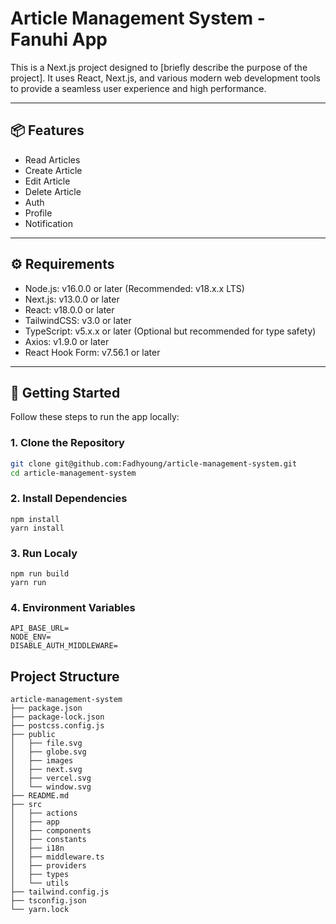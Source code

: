 # Article Management System - Fanuhi App

This is a Next.js project designed to [briefly describe the purpose of the project]. It uses React, Next.js, and various modern web development tools to provide a seamless user experience and high performance.

---

## 📦 Features

- Read Articles
- Create Article
- Edit Article
- Delete Article
- Auth
- Profile
- Notification

---

## ⚙️ Requirements

- Node.js: v16.0.0 or later (Recommended: v18.x.x LTS)
- Next.js: v13.0.0 or later
- React: v18.0.0 or later
- TailwindCSS: v3.0 or later
- TypeScript: v5.x.x or later (Optional but recommended for type safety)
- Axios: v1.9.0 or later
- React Hook Form: v7.56.1 or later

---

## 🚀 Getting Started

Follow these steps to run the app locally:

### 1. Clone the Repository

```bash
git clone git@github.com:Fadhyoung/article-management-system.git
cd article-management-system
```

### 2. Install Dependencies
```
npm install
yarn install
```

### 3. Run Localy
```
npm run build
yarn run
```

### 4. Environment Variables
```
API_BASE_URL=
NODE_ENV=
DISABLE_AUTH_MIDDLEWARE=
```

## Project Structure

```
article-management-system
├── package.json
├── package-lock.json
├── postcss.config.js
├── public
│   ├── file.svg
│   ├── globe.svg
│   ├── images
│   ├── next.svg
│   ├── vercel.svg
│   └── window.svg
├── README.md
├── src
│   ├── actions
│   ├── app
│   ├── components
│   ├── constants
│   ├── i18n
│   ├── middleware.ts
│   ├── providers
│   ├── types
│   └── utils
├── tailwind.config.js
├── tsconfig.json
└── yarn.lock

```
